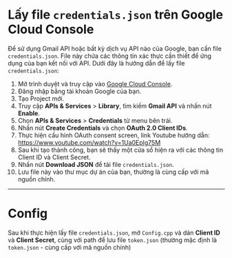# Lấy file `credentials.json` trên Google Cloud Console

Để sử dụng Gmail API hoặc bất kỳ dịch vụ API nào của Google, bạn cần file `credentials.json`. File này chứa các thông tin xác thực cần thiết để ứng dụng của bạn kết nối với API. Dưới đây là hướng dẫn để lấy file `credentials.json`:

1. Mở trình duyệt và truy cập vào [Google Cloud Console](https://console.cloud.google.com/).
2. Đăng nhập bằng tài khoản Google của bạn.
3. Tạo Project mới.
4. Truy cập **APIs & Services** > **Library**, tìm kiếm **Gmail API** và nhấn nút **Enable**.
5. Chọn **APIs & Services** > **Credentials** từ menu bên trái.
6. Nhấn nút **Create Credentials** và chọn **OAuth 2.0 Client IDs**.
7. Thực hiện cấu hình OAuth consent screen, link Youtube hướng dẫn: https://www.youtube.com/watch?v=1Ua0Eplg75M
8. Sau khi tạo thành công, bạn sẽ thấy một cửa sổ hiện ra với các thông tin Client ID và Client Secret.
9. Nhấn nút **Download JSON** để tải file `credentials.json`.
10. Lưu file này vào thư mục dự án của bạn, thường là cùng cấp với mã nguồn chính.

---
# Config
Sau khi thực hiện lấy file `credentials.json`, mở `Config.cpp` và dán **Client ID** và **Client Secret**, cùng với path để lưu file `token.json` (thường mặc định là `token.json` - cùng cấp với mã nguồn chính) 

